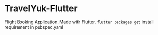# TravelYuk-Flutter

Flight Booking Application. Made with Flutter.
`flutter packages get` install requirement in pubspec.yaml
